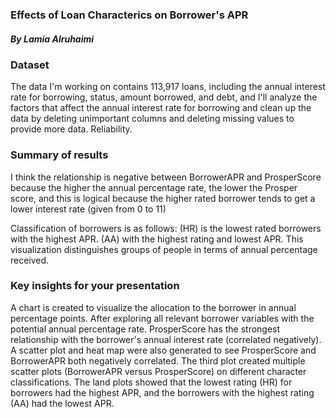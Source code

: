 

### Effects of Loan Characterics on Borrower's APR

##### By Lamia Alruhaimi

### Dataset

The data I'm working on contains 113,917 loans, including the annual interest rate for borrowing, status, amount borrowed, and debt, and I'll analyze the factors that affect the annual interest rate for borrowing and clean up the data by deleting unimportant columns and deleting missing values to provide more data. Reliability.

### Summary of results


I think the relationship is negative between BorrowerAPR and ProsperScore because the higher the annual percentage rate, the lower the Prosper score, and this is logical because the higher rated borrower tends to get a lower interest rate  (given from 0 to 11) 

Classification of borrowers is as follows: (HR) is the lowest rated borrowers with the highest APR.
(AA) with the highest rating and lowest APR. This visualization distinguishes groups of people in terms of annual percentage received.

### Key insights for your presentation

 A chart is created to visualize the allocation to the borrower in annual percentage points. After exploring all relevant borrower variables with the potential annual percentage rate. ProsperScore has the strongest relationship with the borrower's annual interest rate (correlated negatively). A scatter plot and heat map were also generated to see ProsperScore and BorrowerAPR both negatively correlated. The third plot created multiple scatter plots (BorrowerAPR versus ProsperScore) on different character classifications. The land plots showed that the lowest rating (HR) for borrowers had the highest APR, and the borrowers with the highest rating (AA) had the lowest APR.
